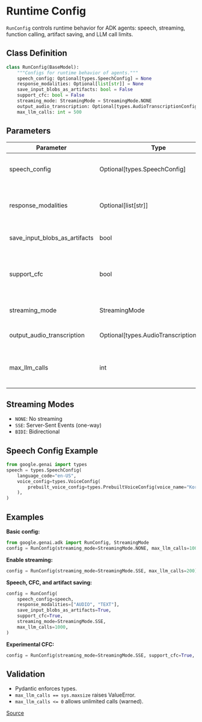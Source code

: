 # Runtime Config

`RunConfig` controls runtime behavior for ADK agents: speech, streaming, function calling, artifact saving, and LLM call limits.

## Class Definition

```python
class RunConfig(BaseModel):
    """Configs for runtime behavior of agents."""
    speech_config: Optional[types.SpeechConfig] = None
    response_modalities: Optional[list[str]] = None
    save_input_blobs_as_artifacts: bool = False
    support_cfc: bool = False
    streaming_mode: StreamingMode = StreamingMode.NONE
    output_audio_transcription: Optional[types.AudioTranscriptionConfig] = None
    max_llm_calls: int = 500
```

## Parameters

| Parameter                         | Type                                       | Default            | Description                                                        |
| --------------------------------- | ------------------------------------------ | ------------------ | ------------------------------------------------------------------ |
| speech_config                     | Optional[types.SpeechConfig]               | None               | Speech synthesis config (voice, language)                          |
| response_modalities               | Optional[list[str]]                        | None               | Output modalities (e.g., ["TEXT", "AUDIO"])                      |
| save_input_blobs_as_artifacts     | bool                                       | False              | Save input blobs as artifacts                                      |
| support_cfc                       | bool                                       | False              | Enable Compositional Function Calling (experimental, SSE only)     |
| streaming_mode                    | StreamingMode                              | NONE               | Streaming: NONE, SSE, or BIDI                                      |
| output_audio_transcription        | Optional[types.AudioTranscriptionConfig]    | None               | Transcribe generated audio output                                  |
| max_llm_calls                     | int                                        | 500                | Max LLM calls per run (<=0: unlimited, sys.maxsize: error)         |

## Streaming Modes
- `NONE`: No streaming
- `SSE`: Server-Sent Events (one-way)
- `BIDI`: Bidirectional

## Speech Config Example

```python
from google.genai import types
speech = types.SpeechConfig(
    language_code="en-US",
    voice_config=types.VoiceConfig(
        prebuilt_voice_config=types.PrebuiltVoiceConfig(voice_name="Kore")
    ),
)
```

## Examples

**Basic config:**
```python
from google.genai.adk import RunConfig, StreamingMode
config = RunConfig(streaming_mode=StreamingMode.NONE, max_llm_calls=100)
```

**Enable streaming:**
```python
config = RunConfig(streaming_mode=StreamingMode.SSE, max_llm_calls=200)
```

**Speech, CFC, and artifact saving:**
```python
config = RunConfig(
    speech_config=speech,
    response_modalities=["AUDIO", "TEXT"],
    save_input_blobs_as_artifacts=True,
    support_cfc=True,
    streaming_mode=StreamingMode.SSE,
    max_llm_calls=1000,
)
```

**Experimental CFC:**
```python
config = RunConfig(streaming_mode=StreamingMode.SSE, support_cfc=True, max_llm_calls=150)
```

## Validation
- Pydantic enforces types.
- `max_llm_calls == sys.maxsize` raises ValueError.
- `max_llm_calls <= 0` allows unlimited calls (warned).

[Source](https://google.github.io/adk-docs/runtime/runconfig/) 